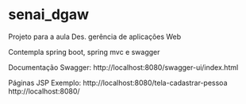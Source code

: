 # senai_dgaw
Projeto para a aula Des. gerência de aplicações Web

Contempla spring boot, spring mvc e swagger

Documentação Swagger: http://localhost:8080/swagger-ui/index.html

Páginas JSP Exemplo:
http://localhost:8080/tela-cadastrar-pessoa
http://localhost:8080/
